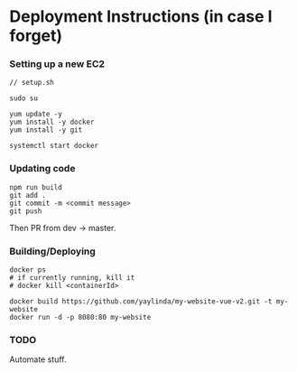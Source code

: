 # Deployment Instructions (in case I forget)

### Setting up a new EC2
```
// setup.sh

sudo su

yum update -y
yum install -y docker
yum install -y git

systemctl start docker
```

### Updating code
```
npm run build
git add .
git commit -m <commit message>
git push
```

Then PR from dev -> master.

### Building/Deploying
```
docker ps
# if currently running, kill it 
# docker kill <containerId>

docker build https://github.com/yaylinda/my-website-vue-v2.git -t my-website
docker run -d -p 8080:80 my-website
```

### TODO
Automate stuff. 

